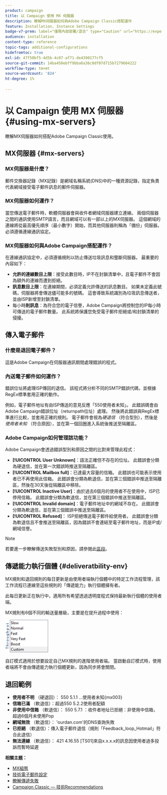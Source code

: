 ```yaml
---
product: campaign
title: 以 Campaign 使用 MX 伺服器
description: 瞭解MX伺服器如何與Adobe Campaign Classic搭配運作
feature: Installation, Instance Settings
badge-v7-prem: label="僅限內部部署/混合" type="Caution" url="https://experienceleague.adobe.com/docs/campaign-classic/using/installing-campaign-classic/architecture-and-hosting-models/hosting-models-lp/hosting-models.html?lang=zh-Hant" tooltip="僅適用於內部部署和混合部署"
audience: installation
content-type: reference
topic-tags: additional-configurations
hidefromtoc: true
exl-id: 47f50bf5-4d5b-4c07-af71-de4390177cf5
source-git-commit: 14ba450ebff9bba6a36c0df07d715b7279604222
workflow-type: tm+mt
source-wordcount: '824'
ht-degree: 1%

---
```


# 以 Campaign 使用 MX 伺服器 {#using-mx-servers}



瞭解MX伺服器如何搭配Adobe Campaign Classic使用。

## MX伺服器 {#mx-servers}

### MX伺服器是什麼？

郵件交換器記錄（MX記錄）是網域名稱系統(DNS)中的一種資源記錄，指定負責代表網域接受電子郵件訊息的郵件伺服器。

### MX伺服器如何運作？

當您傳送電子郵件時，軟體伺服器會與收件者網域伺服器建立連線。 兩個伺服器之間的通訊使用SMTP語言，而且網域可以有一部以上的MX伺服器。 這個網域的連線將從最高優先順序（最小數字）開始，而其他伺服器則稱為「備份」伺服器。 必須遵循連線通訊協定。

### MX伺服器如何與Adobe Campaign搭配運作？

在連線通訊協定中，必須遵循規則以防止傳送垃圾訊息和壟斷伺服器。 最重要的內容如下：

* **允許的連線數目上限**：接受此數目時，IP不在封鎖清單中，且電子郵件不會因為額外的連線而遭到拒絕。
* **訊息數目上限**：在連線期間，必須定義允許傳送的訊息數目。 如果未定義此號碼，伺服器將會傳送儘可能多的號碼。 這會導致系統識別為垃圾訊息傳送者，並由ISP新增至封鎖清單。
* 每小時&#x200B;**則訊息**：為符合您的電子信譽，Adobe Campaign將控制您的IP每小時可傳送的電子郵件數量。 此系統將保護您免受電子郵件拒絕或/和封鎖清單的侵擾。

## 傳入電子郵件

### 什麼是退回電子郵件？

這是Adobe Campaign在伺服器通訊期間處理錯誤的程式。

### 內送電子郵件如何運作？

錯誤位址將處理ISP傳回的退信。 該程式將分析不同的SMTP錯誤代碼，並根據RegEx標準套用正確的動作。

例如，電子郵件地址有由ISP傳送的意見反應「550使用者未知」。 此錯誤碼會由Adobe Campaign錯誤位址（returnpath位址）處理。 然後將此錯誤與RegEx標準進行比較，並套用正確的規則。 電子郵件會視為&#x200B;*硬退信* （符合型別），然後是&#x200B;*使用者未知* （符合原因），並在第一個回圈進入系統後推送至隔離區。

### Adobe Campaign如何管理該功能？

Adobe Campaign會透過錯誤型別和原因之間的比對來管理此程式：

* **[!UICONTROL User Unknown]**：語法正確但不存在的位址。 此錯誤會分類為硬退信，並在第一次錯誤時推送至隔離區。
* **[!UICONTROL Mailbox full]**：已達最大容量的信箱。 此錯誤也可能表示使用者已不再使用此信箱。 此錯誤會分類為軟退信，並在第三個錯誤中推送至隔離區，然後在30天後從隔離區中移除。
* **[!UICONTROL Inactive User]**：由於過去6個月的使用者不在使用中，ISP已停用信箱。 此錯誤會分類為軟退信，並在第三個錯誤中推送至隔離區。
* **[!UICONTROL Invalid domain]**：電子郵件地址中的網域不存在。 此錯誤會分類為軟退信，並在第三個錯誤中推送至隔離區。
* **[!UICONTROL Refused]**： ISP拒絕傳送電子郵件給使用者。 此錯誤會分類為軟退信且不會推送至隔離區，因為錯誤不會連結至電子郵件地址，而是IP或/網域信譽。

>[!NOTE]
>
>若要進一步瞭解傳送失敗型別和原因，請參閱此[區段](../../delivery/using/understanding-delivery-failures.md#delivery-failure-types-and-reasons)。

## 傳遞能力執行個體 {#deliveratbility-env}

MX規則和退回規則的每日更新是由使用者端執行個體中的特定工作流程管理，該工作流程已連線至這些規則的「傳遞能力」執行個體擁有者。

此每日更新正在執行中，適用所有希望透過透明度程式保持最新執行個體的使用者端。

MX規則有6個不同的輸送量層級，主要是在提升過程中使用：

![](assets/mx-rules-throughput.png)

自訂模式適用於想要設定自己MX規則的進階使用者端。 當啟動自訂模式時，使用者端將不會由傳遞能力執行個體更新，因為同步將會關閉。

## 退回範例

* **使用者不明** （硬退回）： 550 5.1.1 ...使用者未知{mx003}
* **信箱已滿** （軟退信）：超過550 5.2.2使用者配額
* **非使用中信箱** （軟退信）： 550 5.7.1 ：收件者地址已拒絕：非使用中信箱，超過6個月未使用Pop
* **網域無效** （軟退信）： &#39;ourdan.com&#39;的DNS查詢失敗
* **已拒絕** （軟退信）：傳入電子郵件退信（規則「Feedback_loop_Hotmail」符合此退信）
* **無法連線** （軟退信）： 421 4.16.55 [TS01]來自x.x.x.x的訊息因使用者過多投訴而暫時延遲

**相關主題：**
* [MX組態](../../installation/using/email-deliverability.md#mx-configuration)
* [技術電子郵件設定](../../installation/using/email-deliverability.md)
* [瞭解傳遞失敗](../../delivery/using/understanding-delivery-failures.md)
* [Campaign Classic — 技術Recommendations](https://experienceleague.adobe.com/docs/deliverability-learn/deliverability-best-practice-guide/additional-resources/campaign/acc-technical-recommendations.html)
